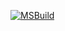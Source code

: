 [![MSBuild](https://github.com/Makino0327/CG2/actions/workflows/msbuild.yml/badge.svg)](https://github.com/Makino0327/CG2/actions/workflows/msbuild.yml)
